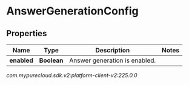 # AnswerGenerationConfig


## Properties

| Name | Type | Description | Notes |
| ------------ | ------------- | ------------- | ------------- |
| **enabled** | **Boolean** | Answer generation is enabled. |  |




_com.mypurecloud.sdk.v2:platform-client-v2:225.0.0_
